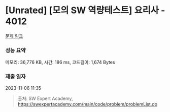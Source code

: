# [Unrated] [모의 SW 역량테스트] 요리사 - 4012 

[문제 링크](https://swexpertacademy.com/main/code/problem/problemDetail.do?contestProbId=AWIeUtVakTMDFAVH) 

### 성능 요약

메모리: 36,776 KB, 시간: 186 ms, 코드길이: 1,674 Bytes

### 제출 일자

2023-11-06 11:35



> 출처: SW Expert Academy, https://swexpertacademy.com/main/code/problem/problemList.do